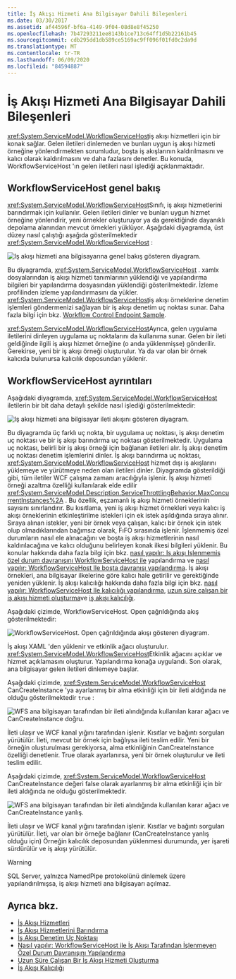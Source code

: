 ```yaml
---
title: İş Akışı Hizmeti Ana Bilgisayar Dahili Bileşenleri
ms.date: 03/30/2017
ms.assetid: af44596f-bf6a-4149-9f04-08d8e8f45250
ms.openlocfilehash: 7b47293211ee8143b1ce713c64ff1d5b22161b45
ms.sourcegitcommit: cdb295dd1db589ce5169ac9ff096f01fd0c2da9d
ms.translationtype: MT
ms.contentlocale: tr-TR
ms.lasthandoff: 06/09/2020
ms.locfileid: "84594887"
---
```

# <a name="workflow-service-host-internals"></a>İş Akışı Hizmeti Ana Bilgisayar Dahili Bileşenleri
<xref:System.ServiceModel.WorkflowServiceHost>iş akışı hizmetleri için bir konak sağlar. Gelen iletileri dinlemeden ve bunları uygun iş akışı hizmeti örneğine yönlendirmekten sorumludur, boşta iş akışlarının kaldırılmasını ve kalıcı olarak kaldırılmasını ve daha fazlasını denetler. Bu konuda, WorkflowServiceHost 'ın gelen iletileri nasıl işlediği açıklanmaktadır.  
  
## <a name="workflowservicehost-overview"></a>WorkflowServiceHost genel bakış  

<xref:System.ServiceModel.WorkflowServiceHost>Sınıfı, iş akışı hizmetlerini barındırmak için kullanılır. Gelen iletileri dinler ve bunları uygun hizmet örneğine yönlendirir, yeni örnekler oluşturuyor ya da gerektiğinde dayanıklı depolama alanından mevcut örnekleri yüklüyor. Aşağıdaki diyagramda, üst düzey nasıl çalıştığı aşağıda gösterilmektedir <xref:System.ServiceModel.WorkflowServiceHost> :
  
 ![Iş akışı hizmeti ana bilgisayarına genel bakış gösteren diyagram.](./media/workflow-service-host-internals/workflow-service-host-high-level-overview.gif)  
  
 Bu diyagramda, <xref:System.ServiceModel.WorkflowServiceHost> . xamlx dosyalarından iş akışı hizmeti tanımlarının yüklendiği ve yapılandırma bilgileri bir yapılandırma dosyasından yüklendiği gösterilmektedir. İzleme profilinden izleme yapılandırmasını da yükler. <xref:System.ServiceModel.WorkflowServiceHost>iş akışı örneklerine denetim işlemleri göndermenizi sağlayan bir iş akışı denetim uç noktası sunar.  Daha fazla bilgi için bkz. [Workflow Control Endpoint Sample](workflow-control-endpoint.md).  
  
 <xref:System.ServiceModel.WorkflowServiceHost>Ayrıca, gelen uygulama iletilerini dinleyen uygulama uç noktalarını da kullanıma sunar. Gelen bir ileti geldiğinde ilgili iş akışı hizmet örneğine (o anda yüklenmişse) gönderilir. Gerekirse, yeni bir iş akışı örneği oluşturulur. Ya da var olan bir örnek kalıcıda bulunursa kalıcılık deposundan yüklenir.  
  
## <a name="workflowservicehost-details"></a>WorkflowServiceHost ayrıntıları  
 Aşağıdaki diyagramda, <xref:System.ServiceModel.WorkflowServiceHost> iletilerin bir bit daha detaylı şekilde nasıl işlediği gösterilmektedir:  
  
 ![Iş akışı hizmeti ana bilgisayar ileti akışını gösteren diyagram.](./media/workflow-service-host-internals/workflow-service-host-message-flow.gif)  
  
 Bu diyagramda üç farklı uç nokta, bir uygulama uç noktası, iş akışı denetim uç noktası ve bir iş akışı barındırma uç noktası gösterilmektedir. Uygulama uç noktası, belirli bir iş akışı örneği için bağlanan iletileri alır. İş akışı denetim uç noktası denetim işlemlerini dinler. İş akışı barındırma uç noktası, <xref:System.ServiceModel.WorkflowServiceHost> hizmet dışı iş akışlarını yüklemeye ve yürütmeye neden olan iletileri dinler. Diyagramda gösterildiği gibi, tüm iletiler WCF çalışma zamanı aracılığıyla işlenir.  İş akışı hizmeti örneği azaltma özelliği kullanılarak elde edilir <xref:System.ServiceModel.Description.ServiceThrottlingBehavior.MaxConcurrentInstances%2A> . Bu özellik, eşzamanlı iş akışı hizmeti örneklerinin sayısını sınırlandırır. Bu kısıtlama, yeni iş akışı hizmet örnekleri veya kalıcı iş akışı örneklerinin etkinleştirilme istekleri için ek istek aşıldığında sıraya alınır. Sıraya alınan istekler, yeni bir örnek veya çalışan, kalıcı bir örnek için istek olup olmadıklarından bağımsız olarak, FıFO sırasında işlenir. İşlenmemiş özel durumların nasıl ele alınacağını ve boşta iş akışı hizmetlerinin nasıl kaldırılacağına ve kalıcı olduğunu belirleyen konak ilkesi bilgileri yüklenir. Bu konular hakkında daha fazla bilgi için bkz. [nasıl yapılır: Iş akışı Işlenmemiş özel durum davranışını WorkflowServiceHost ile](config-workflow-unhandled-exception-workflowservicehost.md) yapılandırma ve [nasıl yapılır: WorkflowServiceHost Ile boşta davranışı yapılandırma](how-to-configure-idle-behavior-with-workflowservicehost.md). İş akışı örnekleri, ana bilgisayar ilkelerine göre kalıcı hale getirilir ve gerektiğinde yeniden yüklenir. İş akışı kalıcılığı hakkında daha fazla bilgi için bkz. [nasıl yapılır: WorkflowServiceHost Ile kalıcılığı yapılandırma](how-to-configure-persistence-with-workflowservicehost.md), [uzun süre çalışan bir iş akışı hizmeti oluşturma](creating-a-long-running-workflow-service.md)ve [iş akışı kalıcılığı](../../windows-workflow-foundation/workflow-persistence.md).  
  
 Aşağıdaki çizimde, WorkflowServiceHost. Open çağrıldığında akış gösterilmektedir:  
  
 ![WorkflowServiceHost. Open çağrıldığında akışı gösteren diyagram.](./media/workflow-service-host-internals/workflow-service-host-open.gif)  
  
 İş akışı XAML 'den yüklenir ve etkinlik ağacı oluşturulur. <xref:System.ServiceModel.WorkflowServiceHost>Etkinlik ağacını açıklar ve hizmet açıklamasını oluşturur. Yapılandırma konağa uygulandı. Son olarak, ana bilgisayar gelen iletileri dinlemeye başlar.  
  
 Aşağıdaki çizimde, <xref:System.ServiceModel.WorkflowServiceHost> CanCreateInstance 'ya ayarlanmış bir alma etkinliği için bir ileti aldığında ne olduğu gösterilmektedir `true` :  
  
 ![WFS ana bilgisayarı tarafından bir ileti alındığında kullanılan karar ağacı ve CanCreateInstance doğru.](./media/workflow-service-host-internals/workflow-service-host-receive-message-cancreateinstance.gif)  
  
 İleti ulaşır ve WCF kanal yığını tarafından işlenir. Kısıtlar ve bağıntı sorguları yürütülür. İleti, mevcut bir örnek için bağlıysa ileti teslim edilir. Yeni bir örneğin oluşturulması gerekiyorsa, alma etkinliğinin CanCreateInstance özelliği denetlenir. True olarak ayarlanırsa, yeni bir örnek oluşturulur ve ileti teslim edilir.  
  
 Aşağıdaki çizimde, <xref:System.ServiceModel.WorkflowServiceHost> CanCreateInstance değeri false olarak ayarlanmış bir alma etkinliği için bir ileti aldığında ne olduğu gösterilmektedir.  
  
 ![WFS ana bilgisayarı tarafından bir ileti alındığında kullanılan karar ağacı ve CanCreateInstance yanlış.](./media/workflow-service-host-internals/workflow-service-host-receive-message.gif)  
  
 İleti ulaşır ve WCF kanal yığını tarafından işlenir. Kısıtlar ve bağıntı sorguları yürütülür. İleti, var olan bir örneğe bağlanır (CanCreateInstance yanlış olduğu için) Örneğin kalıcılık deposundan yüklenmesi durumunda, yer işareti sürdürülür ve iş akışı yürütülür.  
  
> [!WARNING]
> SQL Server, yalnızca NamedPipe protokolünü dinlemek üzere yapılandırılmışsa, iş akışı hizmeti ana bilgisayarı açılmaz.  
  
## <a name="see-also"></a>Ayrıca bkz.

- [İş Akışı Hizmetleri](workflow-services.md)
- [İş Akışı Hizmetlerini Barındırma](hosting-workflow-services.md)
- [İş Akışı Denetim Uç Noktası](workflow-control-endpoint.md)
- [Nasıl yapılır: WorkflowServiceHost ile İş Akışı Tarafından İşlenmeyen Özel Durum Davranışını Yapılandırma](config-workflow-unhandled-exception-workflowservicehost.md)
- [Uzun Süre Çalışan Bir İş Akışı Hizmeti Oluşturma](creating-a-long-running-workflow-service.md)
- [İş Akışı Kalıcılığı](../../windows-workflow-foundation/workflow-persistence.md)
